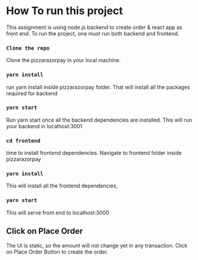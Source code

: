 # How To run this project

This assignment is using node.js backend to create order & react app as front end. To run the project, one must run both backend and frontend.

### `Clone the repo`

Clone the pizzarazorpay in your local machine.

### `yarn install`

run yarn install inside pizzarazorpay folder. That will install all the packages required for backend

### `yarn start`

Run yarn start once all the backend dependencies are installed. This will run your backend in localhost:3001

### `cd frontend`

time to install frontend dependencies. Navigate to frontend folder inside pizzarazorpay

### `yarn install`

This will install all the frontend dependencies,

### `yarn start`

This will serve front end to localhost:3000

## Click on Place Order

The UI is static, so the amount will not change yet in any transaction. Click on Place Order Button to create the order.
